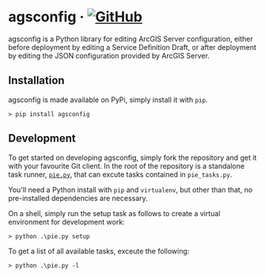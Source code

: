 # agsconfig  &middot; [![GitHub](https://img.shields.io/badge/license-BSD--3--Clause-green.svg)](LICENSE)

agsconfig is a Python library for editing ArcGIS Server configuration, either before deployment by editing a Service Definition Draft, or after deployment by editing the JSON configuration provided by ArcGIS Server.

## Installation

agsconfig is made available on PyPi, simply install it with `pip`.

```
> pip install agsconfig
```

## Development

To get started on developing agsconfig, simply fork the repository and get it with your favourite Git client.  In the root of the repository is a standalone task runner, [`pie.py`](https://github.com/adamkerz/pie), that can excute tasks contained in `pie_tasks.py`.

You'll need a Python install with `pip` and `virtualenv`, but other than that, no pre-installed dependencies are necessary.

On a shell, simply run the setup task as follows to create a virtual environment for development work:

```
> python .\pie.py setup
```

To get a list of all available tasks, exceute the following:

```
> python .\pie.py -l
```
